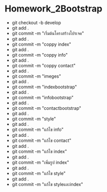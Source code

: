 # Homework_2Bootstrap

- git checkout -b develop
- git add .
- git commit -m "เริ่มต้นโครงสร้างโปรเจค"
- git add .
- git commit -m "coppy index"
- git add .
- git commit -m "coppy info"
- git add .
- git commit -m "coppy contact"
- git add .
- git commit -m "imeges"
- git add .
- git commit -m "indexbootstrap"
- git add .
- git commit -m "infobootstrap"
- git add .
- git commit -m "contactbootstrap"
- git add .
- git commit -m "style"
- git add .
- git commit -m "แก้ไข info"
- git add .
- git commit -m "แก้ไข contact"
- git add .
- git commit -m "แก้ไข index"
- git add .
- git commit -m "เพิ่มรูป index"
- git add .
- git commit -m "แก้ไข style"
- git add .
- git commit -m "แก้ไข styleและindex"

